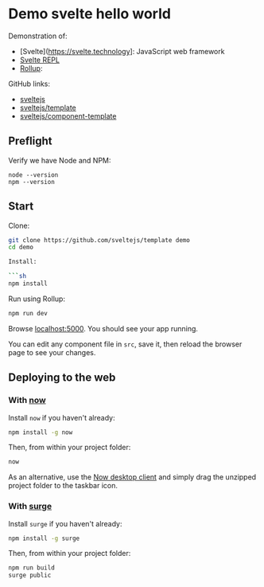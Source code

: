 # Demo svelte hello world

Demonstration of:

  
  * [Svelte](https://svelte.technology]: JavaScript web framework
  * [Svelte REPL](https://svelte.technology/repl)
  * [Rollup](https://rollupjs.org):

GitHub links:

  * [sveltejs](https://github.com/sveltejs)
  * [sveltejs/template](https://github.com/sveltejs/template)
  * [sveltejs/component-template](https://github.com/sveltejs/component-template)


## Preflight

Verify we have Node and NPM:

```
node --version
npm --version
```


## Start

Clone:

```sh
git clone https://github.com/sveltejs/template demo
cd demo

Install:

```sh
npm install
```

Run using Rollup:

```bash
npm run dev
```

Browse [localhost:5000](http://localhost:5000). You should see your app running.

You can edit any component file in `src`, save it, then reload the browser page to see your changes.


## Deploying to the web

### With [now](https://zeit.co/now)

Install `now` if you haven't already:

```bash
npm install -g now
```

Then, from within your project folder:

```bash
now
```

As an alternative, use the [Now desktop client](https://zeit.co/download) and simply drag the unzipped project folder to the taskbar icon.

### With [surge](https://surge.sh/)

Install `surge` if you haven't already:

```bash
npm install -g surge
```

Then, from within your project folder:

```bash
npm run build
surge public
```
